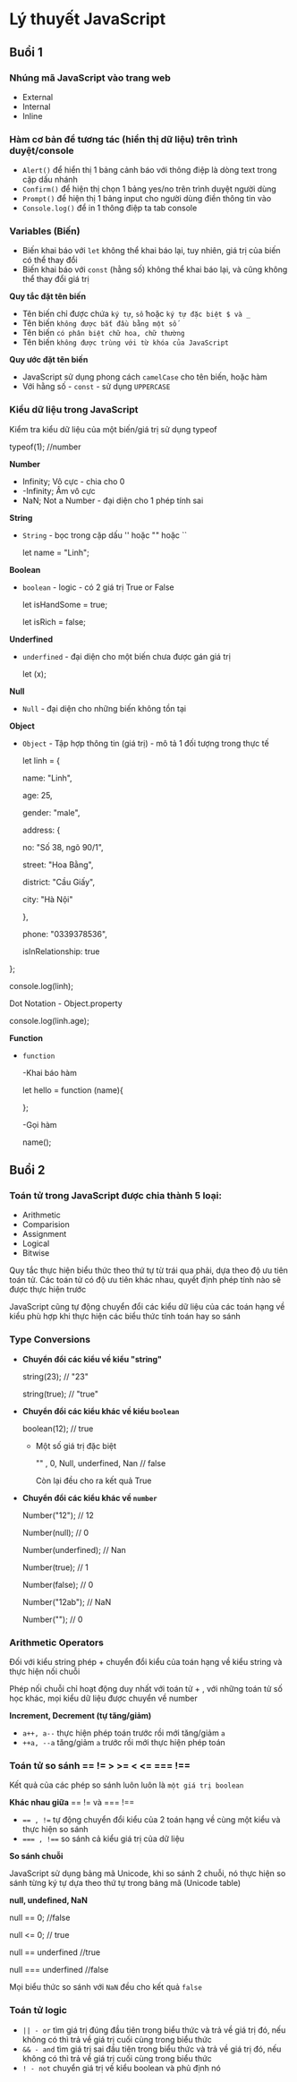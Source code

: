 # Lý thuyết JavaScript

## **Buổi 1**

### **Nhúng mã JavaScript vào trang web**

- External
- Internal
- Inline

### **Hàm cơ bản để tương tác (hiển thị dữ liệu) trên trình duyệt/console**

- `Alert()` để hiển thị 1 bảng cảnh báo với thông điệp là dòng text trong cặp dấu nhánh
- `Confirm()` để hiện thị chọn 1 bảng yes/no trên trình duyệt người dùng
- `Prompt()` để hiện thị 1 bảng input cho người dùng điền thông tin vào
- `Console.log()` để in 1 thông điệp ta tab console

### **Variables (Biến)**

- Biến khai báo với `let` không thể khai báo lại, tuy
  nhiên, giá trị của biến có thể thay đổi
- Biến khai báo với `const` (hằng số) không thể khai
  báo lại, và cũng không thể thay đổi giá trị

**Quy tắc đặt tên biến**

- Tên biến chỉ được chứa `ký tự`, `số` hoặc `ký tự đặc biệt $ và _`
- Tên biến `không được bắt đầu bằng một số`
- Tên biến `có phân biệt chữ hoa, chữ thường`
- Tên biến `không được trùng với từ khóa của JavaScript`

**Quy ước đặt tên biến**

- JavaScript sử dụng phong cách `camelCase` cho tên biến, hoặc hàm
- Với hằng số - `const` - sử dụng `UPPERCASE`

### **Kiểu dữ liệu trong JavaScript**

Kiểm tra kiểu dữ liệu của một biến/giá trị sử dụng typeof

typeof(1); //number

**Number**

- Infinity; Vô cực - chia cho 0
- -Infinity; Âm vô cực
- NaN; Not a Number - đại diện cho 1 phép tính sai

**String**

- `String` - bọc trong cặp dấu '' hoặc "" hoặc ``

  let name = "Linh";

**Boolean**

- `boolean` - logic - có 2 giá trị True or False

  let isHandSome = true;

  let isRich = false;

**Underfined**

- `underfined` - đại diện cho một biến chưa được gán giá trị

  let (x);

**Null**

- `Null` - đại diện cho những biến không tồn tại

**Object**

- `Object` - Tập hợp thông tin (giá trị) - mô tả 1 đối tượng trong thực tế

  let linh = {

  name: "Linh",

  age: 25,

  gender: "male",

  address: {

  no: "Số 38, ngõ 90/1",

  street: "Hoa Bằng",

  district: "Cầu Giấy",

  city: "Hà Nội"

  },

  phone: "0339378536",

  isInRelationship: true

};

console.log(linh);

Dot Notation - Object.property

console.log(linh.age);

**Function**

- `function`

  -Khai báo hàm

  let hello = function (name){

  };

  -Gọi hàm

  name();

## **Buổi 2**

### **Toán tử trong JavaScript được chia thành 5 loại:**

- Arithmetic
- Comparision
- Assignment
- Logical
- Bitwise

Quy tắc thực hiện biểu thức theo thứ tự từ trái qua phải, dựa theo độ ưu tiên toán tử. Các toán tử có độ
ưu tiên khác nhau, quyết định phép tính nào sẽ được thực hiện trước

JavaScript cũng tự động chuyển đổi các kiểu dữ liệu của các toán hạng về kiểu phù hợp khi thực hiện
các biểu thức tính toán hay so sánh

### **Type Conversions**

- **Chuyển đổi các kiểu về kiểu "string"**

  string(23); // "23"

  string(true); // "true"

- **Chuyển đổi các kiểu khác về kiểu `boolean`**

  boolean(12); // true

  - Một số giá trị đặc biệt

    "" , 0, Null, underfined, Nan // false

    Còn lại đều cho ra kết quả True

- **Chuyển đổi các kiểu khác về `number`**

  Number("12"); // 12

  Number(null); // 0

  Number(underfined); // Nan

  Number(true); // 1

  Number(false); // 0

  Number("12ab"); // NaN

  Number(""); // 0

### **Arithmetic Operators**

Đối với kiểu string phép + chuyển đổi kiểu của toán hạng về kiểu string và thực hiện nối chuỗi

Phép nối chuỗi chỉ hoạt động duy nhất với toán tử + , với những toán tử số học khác, mọi kiểu dữ liệu được chuyển về number

**Increment, Decrement (tự tăng/giảm)**

- `a++, a--` thực hiện phép toán trước rồi mới tăng/giảm `a`
- `++a, --a` tăng/giảm `a` trước rồi mới thực hiện phép toán

### **Toán tử so sánh == != > >= < <= === !==**

Kết quả của các phép so sánh luôn luôn là `một giá trị boolean`

**Khác nhau giữa** == != và === !==

- `== , !=` tự động chuyển đổi kiểu của 2 toán hạng về cùng một kiểu và thực hiện so sánh
- `=== , !==` so sánh cả kiểu giá trị của dữ liệu

**So sánh chuỗi**

JavaScript sử dụng bảng mã Unicode, khi so sánh 2 chuỗi, nó thực hiện so sánh từng ký tự dựa theo
thứ tự trong bảng mã (Unicode table)

**null, undefined, NaN**

null == 0; //false

null <= 0; // true

null == underfined //true

null === underfined //false

Mọi biểu thức so sánh với `NaN` đều cho kết quả `false`

### **Toán tử logic**

- `|| - or` tìm giá trị đúng đầu tiên trong biểu thức và trả về giá trị đó, nếu không có thì trả về giá trị cuối
  cùng trong biểu thức
- `&& - and` tìm giá trị sai đầu tiên trong biểu thức và trả về giá trị đó, nếu không có thì trả về giá trị cuối
  cùng trong biểu thức
- `! - not` chuyển giá trị về kiểu boolean và phủ định nó
